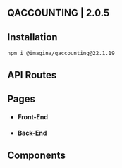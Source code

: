 ## QACCOUNTING | 2.0.5

## Installation

`` npm i @imagina/qaccounting@22.1.19 ``

## API Routes

## Pages

- #### Front-End


- #### Back-End

## Components